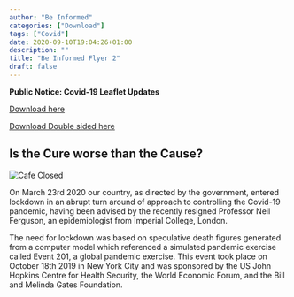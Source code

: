 ```yaml
---
author: "Be Informed"
categories: ["Download"]
tags: ["Covid"]
date: 2020-09-10T19:04:26+01:00
description: ""
title: "Be Informed Flyer 2"
draft: false
---
```


**Public Notice: Covid-19 Leaflet Updates**

[Download here](../ims/INFO-LEAFLET-UPDATE-2-FOR-PRINT-SOLO-PAGES.pdf)

[Download Double sided here](../ims/INFO-LEAFLET-DOUBLE-SIDED-UPDATE-2-FOR-PRINT.pdf)

## Is the Cure worse than the Cause?  

![Cafe Closed](../ims/cafe_closed.jpg)

On March 23rd 2020 our country, as directed by the government, entered lockdown in an abrupt turn around of approach to controlling the Covid-19 pandemic, having been advised by the recently resigned Professor Neil Ferguson, an epidemiologist from Imperial College, London.

The need for lockdown was based on speculative death figures generated from a computer model which referenced a simulated pandemic exercise called Event 201, a global pandemic exercise. This event took place on October 18th 2019 in New York City and was sponsored by the US John Hopkins Centre for Health Security, the World Economic Forum, and the Bill and Melinda Gates Foundation.